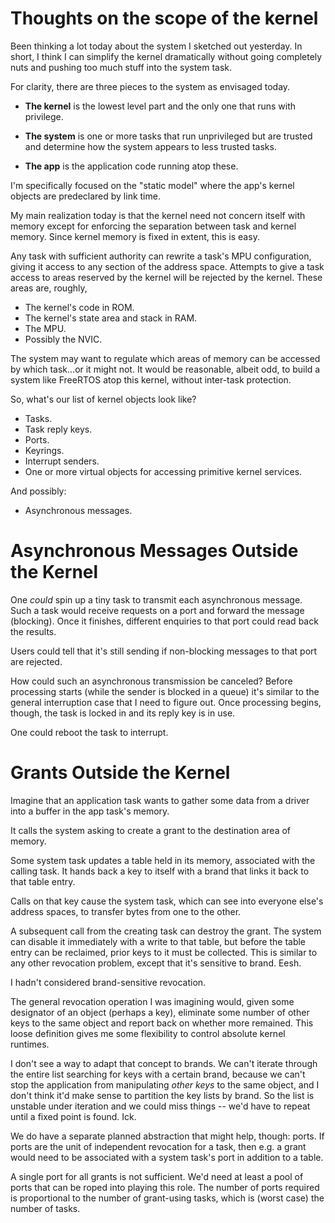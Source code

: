 Thoughts on the scope of the kernel
===================================

Been thinking a lot today about the system I sketched out yesterday.  In short,
I think I can simplify the kernel dramatically without going completely nuts
and pushing too much stuff into the system task.

For clarity, there are three pieces to the system as envisaged today.

- **The kernel** is the lowest level part and the only one that runs with
  privilege.

- **The system** is one or more tasks that run unprivileged but are trusted
  and determine how the system appears to less trusted tasks.

- **The app** is the application code running atop these.

I'm specifically focused on the "static model" where the app's kernel objects
are predeclared by link time.


My main realization today is that the kernel need not concern itself with
memory except for enforcing the separation between task and kernel memory.
Since kernel memory is fixed in extent, this is easy.

Any task with sufficient authority can rewrite a task's MPU configuration,
giving it access to any section of the address space.  Attempts to give a task
access to areas reserved by the kernel will be rejected by the kernel.  These
areas are, roughly,

- The kernel's code in ROM.
- The kernel's state area and stack in RAM.
- The MPU.
- Possibly the NVIC.

The system may want to regulate which areas of memory can be accessed by which
task...or it might not.  It would be reasonable, albeit odd, to build a system
like FreeRTOS atop this kernel, without inter-task protection.


So, what's our list of kernel objects look like?

- Tasks.
- Task reply keys.
- Ports.
- Keyrings.
- Interrupt senders.
- One or more virtual objects for accessing primitive kernel services.

And possibly:

- Asynchronous messages.


Asynchronous Messages Outside the Kernel
========================================

One *could* spin up a tiny task to transmit each asynchronous message.  Such a
task would receive requests on a port and forward the message (blocking).  Once
it finishes, different enquiries to that port could read back the results.

Users could tell that it's still sending if non-blocking messages to that port
are rejected.

How could such an asynchronous transmission be canceled?  Before processing
starts (while the sender is blocked in a queue) it's similar to the general
interruption case that I need to figure out.  Once processing begins, though,
the task is locked in and its reply key is in use.

One could reboot the task to interrupt.


Grants Outside the Kernel
=========================

Imagine that an application task wants to gather some data from a driver into
a buffer in the app task's memory.

It calls the system asking to create a grant to the destination area of memory.

Some system task updates a table held in its memory, associated with the calling
task.  It hands back a key to itself with a brand that links it back to that
table entry.

Calls on that key cause the system task, which can see into everyone else's
address spaces, to transfer bytes from one to the other.

A subsequent call from the creating task can destroy the grant.  The system can
disable it immediately with a write to that table, but before the table entry
can be reclaimed, prior keys to it must be collected.  This is similar to any
other revocation problem, except that it's sensitive to brand.  Eesh.

I hadn't considered brand-sensitive revocation.

The general revocation operation I was imagining would, given some designator of
an object (perhaps a key), eliminate some number of other keys to the same
object and report back on whether more remained.  This loose definition gives me
some flexibility to control absolute kernel runtimes.

I don't see a way to adapt that concept to brands.  We can't iterate through
the entire list searching for keys with a certain brand, because we can't stop
the application from manipulating *other keys* to the same object, and I don't
think it'd make sense to partition the key lists by brand.  So the list is
unstable under iteration and we could miss things -- we'd have to repeat until a
fixed point is found.  Ick.

We do have a separate planned abstraction that might help, though: ports.  If
ports are the unit of independent revocation for a task, then e.g. a grant would
need to be associated with a system task's port in addition to a table.

A single port for all grants is not sufficient.  We'd need at least a pool of
ports that can be roped into playing this role.  The number of ports required is
proportional to the number of grant-using tasks, which is (worst case) the
number of tasks.
